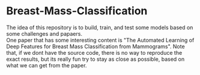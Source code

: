 # Breast-Mass-Classification
The idea of this repository is to build, train, and test some models based on some challenges and papaers.<br>
One paper that has some interesting content is "The Automated Learning of Deep Features for Breast Mass Classification from Mammograms". Note that, if we dont have the source code, there is no way to reproduce the exact results, but its really fun
try to stay as close as possible, based on what we can get from the paper.
